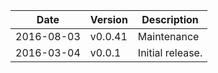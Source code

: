 | Date        | Version | Description |
| ----------- | ------- | ----------- |
| 2016-08-03  | v0.0.41 | Maintenance |
| 2016-03-04  | v0.0.1  | Initial release. |
